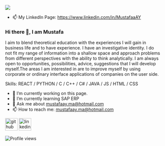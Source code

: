![](https://arturssmirnovs.github.io/github-profile-readme-generator/images/banner.png)
- 📫 My LinkedIn Page: https://www.linkedin.com/in/MustafaaAY  
### Hi there 👋, I am Mustafa
I aim to blend theoretical education with the experiences I will gain in business life and to have experience. I have an investigative identity. I do not fit my range of information into a shallow space and approach problems from different perspectives with the ability to think analytically. I am always open to opportunities, possibilities, advice, suggestions that I will develop myself.The areas I am interested in are to improve myself by using corporate or ordinary interface applications of companies on the user side.

Skills: REACT / PYTHON / C / C++ / C# / JAVA / JS / HTML / CSS

- 🔭 I’m currently working on this page. 
- 🌱 I’m currently learning SAP ERP 
- 💬 Ask me about mustafaay.ma@hotmail.com 
- 📫 How to reach me: mustafaay.ma@hotmail.com 


[<img src='https://cdn.jsdelivr.net/npm/simple-icons@3.0.1/icons/github.svg' alt='github' height='40'>](https://github.com/MustafaaAY)  [<img src='https://cdn.jsdelivr.net/npm/simple-icons@3.0.1/icons/linkedin.svg' alt='linkedin' height='40'>](https://www.linkedin.com/in/MustafaaAY/)  

![Profile views](https://gpvc.arturio.dev/MustafaaAY)  

